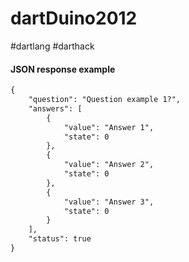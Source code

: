 dartDuino2012
=============

#dartlang #darthack

#### JSON response example ####
```html
{
    "question": "Question example 1?",
    "answers": [
        {
            "value": "Answer 1",
            "state": 0
        },
        {
            "value": "Answer 2",
            "state": 0
        },
        {
            "value": "Answer 3",
            "state": 0
        }
    ],
    "status": true
}
```
